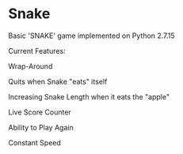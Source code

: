 # Snake
Basic 'SNAKE' game implemented on Python 2.7.15


Current Features:

Wrap-Around

Quits when Snake "eats" itself

Increasing Snake Length when it eats the "apple"

Live Score Counter

Ability to Play Again

Constant Speed
